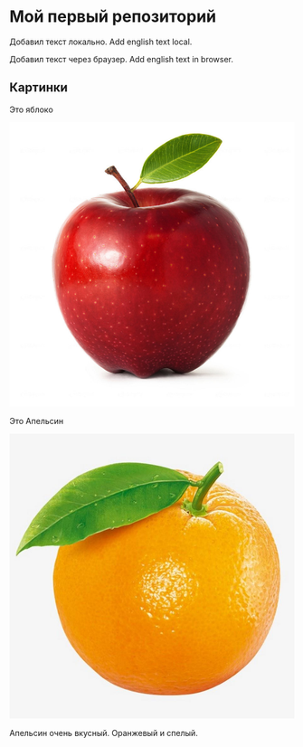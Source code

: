 # Мой первый репозиторий

Добавил текст локально. Add english text local.

Добавил текст через браузер. Add english text in browser.

## Картинки
Это яблоко

![Это яблоко](apple.jpg)

Это Апельсин

![Это яблоко](orange.jpeg)

Апельсин очень вкусный. Оранжевый и спелый.
